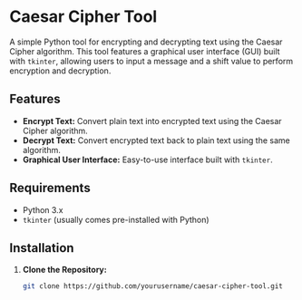 # Caesar Cipher Tool

A simple Python tool for encrypting and decrypting text using the Caesar Cipher algorithm. This tool features a graphical user interface (GUI) built with `tkinter`, allowing users to input a message and a shift value to perform encryption and decryption.

## Features

- **Encrypt Text:** Convert plain text into encrypted text using the Caesar Cipher algorithm.
- **Decrypt Text:** Convert encrypted text back to plain text using the same algorithm.
- **Graphical User Interface:** Easy-to-use interface built with `tkinter`.

## Requirements

- Python 3.x
- `tkinter` (usually comes pre-installed with Python)

## Installation

1. **Clone the Repository:**

   ```bash
   git clone https://github.com/yourusername/caesar-cipher-tool.git
